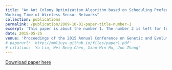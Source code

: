 ```yaml
---
title: "An Ant Colony Optimization Algorithm based on Scheduling Preference for Maximizing
Working Time of Wireless Sensor Networks"
collection: publications
permalink: /publication/2009-10-01-paper-title-number-1
excerpt: 'This paper is about the number 1. The number 2 is left for future work.'
date: 2015-05-25
venue: 'Proceedings of the 2015 Annual Conference on Genetic and Evolutionary Computation'
# paperurl: 'http://mmliuyu.github.io/files/paper1.pdf'
# citation: 'Yu Liu, Wei-Neng Chen, Xiao-Min Hu, Jun Zhang'
---
```


[Download paper here](http://mmliuyu.github.io/files/paper1.pdf)